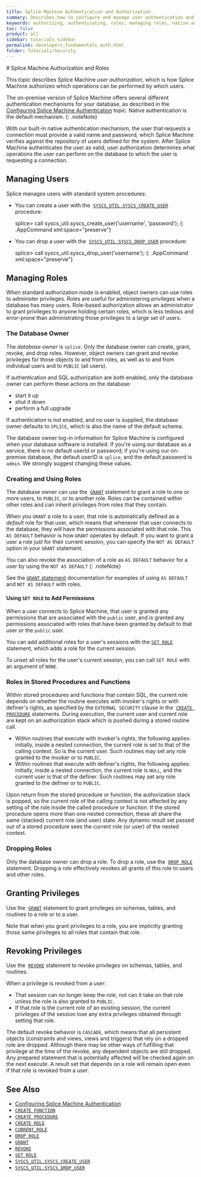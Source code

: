 ```yaml
---
title: Splice Machine Authentication and Authorization
summary: Describes how to configure and manage user authentication and user authorization, in two main sections
keywords: authorizing, authenticating, roles, managing roles, native authentication, grant, set role, users, create user, create role, drop role, cascade
toc: false
product: all
sidebar: tutorials_sidebar
permalink: developers_fundamentals_auth.html
folder: Tutorials/Security
---
```

<section>
<div class="TopicContent" data-swiftype-index="true" markdown="1">
# Splice Machine Authorization and Roles

This topic describes Splice Machine *user authorization*, which is how
Splice Machine authorizes which operations can be performed by which
users.

The on-premise version of Splice Machine offers several different
authentication mechanisms for your database, as described in the
[Configuring Splice Machine
Authentication](onprem_install_configureauth.html) topic.
Native authentication is the default mechanism.
{: .noteNote}

With our built-in native authentication mechanism, the user that
requests a connection must provide a valid name and password, which
Splice Machine verifies against the repository of users defined for the
system. After Splice Machine authenticates the user as valid, user
authorization determines what operations the user can perform on the
database to which the user is requesting a connection.

## Managing Users

Splice manages users with standard system procedures:

* You can create a user with the
 &nbsp;[`SYSCS_UTIL.SYSCS_CREATE_USER`](sqlref_builtinfcns_user.html)
  procedure:
  <div class="preWrapperWide" markdown="1">
      splice> call syscs_util.syscs_create_user('username', 'password');
  {: .AppCommand xml:space="preserve"}

  </div>

* You can drop a user with the
 &nbsp;[`SYSCS_UTIL.SYSCS_DROP_USER`](sqlref_builtinfcns_user.html)
  procedure:
  <div class="preWrapperWide" markdown="1">
      splice> call syscs_util.syscs_drop_user('username');
  {: .AppCommand xml:space="preserve"}

  </div>

## Managing Roles

When standard authorization mode is enabled, object owners can use roles
to administer privileges. Roles are useful for administering privileges
when a database has many users. Role-based authorization allows an
administrator to grant privileges to anyone holding certain roles, which
is less tedious and error-prone than administrating those privileges to
a large set of users.

### The Database Owner

The *database owner* is `splice`. Only the database owner can create,
grant, revoke, and drop roles. However, object owners can grant and
revoke privileges for those objects to and from roles, as well as to and
from individual users and to `PUBLIC` (all users).

If authentication and SQL authorization are both enabled, only the
database owner can perform these actions on the database:

* start it up
* shut it down
* perform a full upgrade

If authentication is not enabled, and no user is supplied, the database
owner defaults to `SPLICE`, which is also the name of the default
schema.

The database owner log-in information for Splice Machine is configured
when your database software is installed. If you're using our database
as a service, there is no default userId or password; if you're using
our on-premise database, the default userID is `splice`, and the default
password is `admin`. We strongly suggest changing these values.

### Creating and Using Roles

The database owner can use the &nbsp;[`GRANT`](sqlref_statements_grant.html)
statement to grant a role to one or more users, to `PUBLIC`, or to
another role. Roles can be contained within other roles and can inherit
privileges from roles that they contain.

When you `GRANT` a role to a user, that role is automatically defined as a *default* role for that user, which means that whenever that user connects to the database, they will have the permissions associated with that role. This `AS DEFAULT` behavior is how `GRANT` operates by default. If you want to grant a user a role just for their current session, you can specify the `NOT AS DEFAULT` option in your `GRANT` statement.

You can also revoke the association of a role as `AS DEFAULT` behavior for a user by using the `NOT AS DEFAULT`
{: .noteNote}

See the [`GRANT` statement](sqlref_statements_grant.html) documentation for examples of using `AS DEFAULT` and `NOT AS DEFAULT` with roles.

#### Using `SET ROLE` to Add Permissions

When a user connects to Splice Machine, that user is granted any permissions that are associated with the `public` user, and is granted any permissions associated with roles that have been granted by default to that user or the `public` user.

You can add additional roles for a user's sessions with the [`SET ROLE`](sqlref_statements_setrole.html) statement, which adds a role for the current session.

To unset all roles for the user's current session, you can call `SET ROLE` with an argument of
`NONE`.

### Roles in Stored Procedures and Functions

Within stored procedures and functions that contain SQL, the current
role depends on whether the routine executes with invoker's rights or
with definer's rights, as specified by the `EXTERNAL SECURITY` clause in
the &nbsp;[`CREATE PROCEDURE`](sqlref_statements_createprocedure.html)
statements. During execution, the current user and current role are kept
on an authorization stack which is pushed during a stored routine call.

* Within routines that execute with invoker's rights, the following
  applies: initially, inside a nested connection, the current role is
  set to that of the calling context. So is the current user. Such
  routines may set any role granted to the invoker or to `PUBLIC`.
* Within routines that execute with definer's rights, the following
  applies: initially, inside a nested connection, the current role is
  `NULL`, and the current user is that of the definer. Such routines may
  set any role granted to the definer or to `PUBLIC`.

Upon return from the stored procedure or function, the authorization
stack is popped, so the current role of the calling context is not
affected by any setting of the role inside the called procedure or
function. If the stored procedure opens more than one nested connection,
these all share the same (stacked) current role (and user) state. Any
dynamic result set passed out of a stored procedure sees the current
role (or user) of the nested context.

### Dropping Roles

Only the database owner can drop a role. To drop a role, use the &nbsp;[`DROP
ROLE`](sqlref_statements_droprole.html) statement. Dropping a role
effectively revokes all grants of this role to users and other roles.

## Granting Privileges

Use the &nbsp;[`GRANT`](sqlref_statements_grant.html) statement to grant
privileges on schemas, tables, and routines to a role or to a user.

Note that when you grant privileges to a role, you are implicitly
granting those same privileges to all roles that contain that role.

## Revoking Privileges

Use the &nbsp;[`REVOKE`](sqlref_statements_revoke.html) statement to revoke
privileges on schemas, tables, and routines.

When a privilege is revoked from a user:

* That session can no longer keep the role, not can it take on that role
  unless the role is also granted to `PUBLIC`.
* If that role is the current role of an existing session, the current
  privileges of the session lose any extra privileges obtained through
  setting that role.

The default revoke behavior is `CASCADE`, which means that all
persistent objects (constraints and views, views and triggers) that rely
on a dropped role are dropped. Although there may be other ways of
fulfilling that privilege at the time of the revoke, any dependent
objects are still dropped. Any prepared statement that is potentially
affected will be checked again on the next execute. A result set that
depends on a role will remain open even if that role is revoked from a
user.

## See Also

* [Configuring Splice Machine
  Authentication](onprem_install_configureauth.html)
* [`CREATE FUNCTION`](sqlref_statements_createfunction.html)
* [`CREATE PROCEDURE`](sqlref_statements_createprocedure.html)
* [`CREATE ROLE`](sqlref_statements_createrole.html)
* [`CURRENT_ROLE`](sqlref_builtinfcns_currentrole.html)
* [`DROP ROLE`](sqlref_statements_droprole.html)
* [`GRANT`](sqlref_statements_grant.html)
* [`REVOKE`](sqlref_statements_revoke.html)
* [`SET ROLE`](sqlref_statements_setrole.html)
* [`SYSCS_UTIL.SYSCS_CREATE_USER`](sqlref_builtinfcns_user.html)
* [`SYSCS_UTIL.SYSCS_DROP_USER`](sqlref_builtinfcns_user.html)

</div>
</section>
